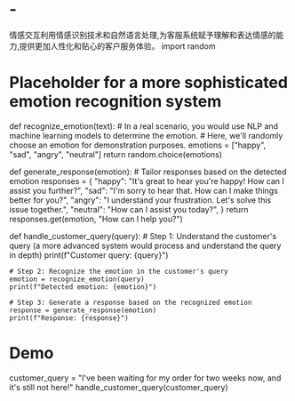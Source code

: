 # -
情感交互利用情感识别技术和自然语言处理,为客服系统赋予理解和表达情感的能力,提供更加人性化和贴心的客户服务体验。
import random

# Placeholder for a more sophisticated emotion recognition system
def recognize_emotion(text):
    # In a real scenario, you would use NLP and machine learning models to determine the emotion.
    # Here, we'll randomly choose an emotion for demonstration purposes.
    emotions = ["happy", "sad", "angry", "neutral"]
    return random.choice(emotions)

def generate_response(emotion):
    # Tailor responses based on the detected emotion
    responses = {
        "happy": "It's great to hear you're happy! How can I assist you further?",
        "sad": "I'm sorry to hear that. How can I make things better for you?",
        "angry": "I understand your frustration. Let's solve this issue together.",
        "neutral": "How can I assist you today?",
    }
    return responses.get(emotion, "How can I help you?")

def handle_customer_query(query):
    # Step 1: Understand the customer's query (a more advanced system would process and understand the query in depth)
    print(f"Customer query: {query}")
    
    # Step 2: Recognize the emotion in the customer's query
    emotion = recognize_emotion(query)
    print(f"Detected emotion: {emotion}")
    
    # Step 3: Generate a response based on the recognized emotion
    response = generate_response(emotion)
    print(f"Response: {response}")

# Demo
customer_query = "I've been waiting for my order for two weeks now, and it's still not here!"
handle_customer_query(customer_query)
